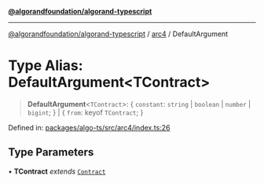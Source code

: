 [**@algorandfoundation/algorand-typescript**](../../../README.md)

***

[@algorandfoundation/algorand-typescript](../../../README.md) / [arc4](../README.md) / DefaultArgument

# Type Alias: DefaultArgument\<TContract\>

> **DefaultArgument**\<`TContract`\>: \{ `constant`: `string` \| `boolean` \| `number` \| `bigint`; \} \| \{ `from`: keyof `TContract`; \}

Defined in: [packages/algo-ts/src/arc4/index.ts:26](https://github.com/algorandfoundation/puya-ts/blob/main/packages/algo-ts/src/arc4/index.ts#L26)

## Type Parameters

• **TContract** *extends* [`Contract`](../classes/Contract.md)
